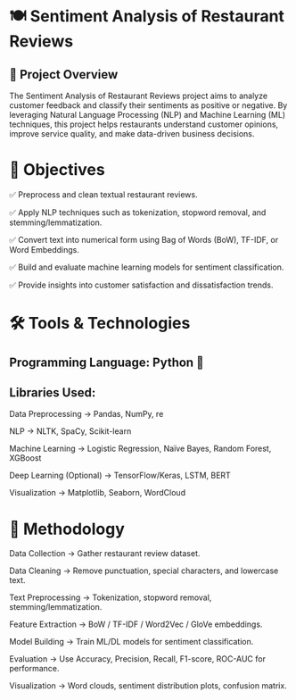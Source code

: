 # 🍽️ Sentiment Analysis of Restaurant Reviews
## 📌 Project Overview

The Sentiment Analysis of Restaurant Reviews project aims to analyze customer feedback and classify their sentiments as positive or negative. By leveraging Natural Language Processing (NLP) and Machine Learning (ML) techniques, this project helps restaurants understand customer opinions, improve service quality, and make data-driven business decisions.

# 🎯 Objectives

✅ Preprocess and clean textual restaurant reviews.

✅ Apply NLP techniques such as tokenization, stopword removal, and stemming/lemmatization.

✅ Convert text into numerical form using Bag of Words (BoW), TF-IDF, or Word Embeddings.

✅ Build and evaluate machine learning models for sentiment classification.

✅ Provide insights into customer satisfaction and dissatisfaction trends.

# 🛠️ Tools & Technologies

## Programming Language: Python 🐍

## Libraries Used:

Data Preprocessing → Pandas, NumPy, re

NLP → NLTK, SpaCy, Scikit-learn

Machine Learning → Logistic Regression, Naïve Bayes, Random Forest, XGBoost

Deep Learning (Optional) → TensorFlow/Keras, LSTM, BERT

Visualization → Matplotlib, Seaborn, WordCloud

# 🔑 Methodology

Data Collection → Gather restaurant review dataset.

Data Cleaning → Remove punctuation, special characters, and lowercase text.

Text Preprocessing → Tokenization, stopword removal, stemming/lemmatization.

Feature Extraction → BoW / TF-IDF / Word2Vec / GloVe embeddings.

Model Building → Train ML/DL models for sentiment classification.

Evaluation → Use Accuracy, Precision, Recall, F1-score, ROC-AUC for performance.

Visualization → Word clouds, sentiment distribution plots, confusion matrix.
